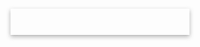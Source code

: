 <html lang="pt-BR">
<head>
  <meta charset="UTF-8" />
  <meta name="viewport" content="width=device-width, initial-scale=1.0" />
  <title>Site com Fundo Preto</title>
  <link href="https://fonts.googleapis.com/css2?family=Poppins:wght@300;500;700&display=swap" rel="stylesheet">
  <style>
    * {
      margin: 0;
      padding: 0;
      box-sizing: border-box;
      font-family: 'Poppins', sans-serif;
    }

    body {
      background-color: #000;
      color: #fff;
      line-height: 1.6;
      overflow-x: hidden;
    }

    /* Estilizando o header explicitamente adicionado */
    header {
      padding: 30px;
      text-align: center;
      background-color: rgba(255, 255, 255, 0.05);
      box-shadow: 0 4px 10px rgba(0, 0, 0, 0.3);
    }

    header h1 {
      font-size: 2.5rem;
      animation: slideIn 1s ease-out;
    }

    section {
      max-width: 900px;
      margin: 40px auto;
      padding: 20px;
      background-color: rgba(255, 255, 255, 0.05);
      border-radius: 15px;
      backdrop-filter: blur(10px); /* Note: backdrop-filter might not be supported in all browsers */
      animation: fadeIn 2s ease-in;
    }

    section h2 {
      font-size: 1.8rem;
      margin-bottom: 10px;
    }

    section p {
      font-size: 1rem;
      margin-bottom: 20px;
    }

    .buttons {
      display: flex;
      flex-direction: column;
      gap: 15px;
      margin-top: 20px;
    }

    .buttons a {
      text-decoration: none;
      color: #fff;
      background: #1abc9c;
      padding: 10px 15px;
      font-size: 13px;
      text-align: center;
      border-radius: 10px;
      transition: background 0.3s ease;
    }

    .buttons a:hover {
      background: #16a085;
    }

    footer {
      text-align: center;
      margin-top: 50px;
      padding: 20px;
      font-size: 0.9rem;
      color: #aaa;
      border-top: 1px solid #222; /* Added a subtle top border to the footer */
    }

    @keyframes slideIn {
      from { transform: translateY(-100px); opacity: 0; }
      to { transform: translateY(0); opacity: 1; }
    }

    @keyframes fadeIn {
      from { opacity: 0; }
      to { opacity: 1; }
    }

    /* Estilos da galeria */
    .slideshow { /* Changed from .carousel to .slideshow to match HTML */
      position: relative; /* Added for potential button positioning if needed */
      max-width: 600px; /* Constrain slideshow width */
      margin: auto; /* Center slideshow */
    }

    .slideshow img.slide { /* Targeting .slide class within .slideshow */
      width: 100%;
      height: auto;
      border-radius: 10px;
      display: none; /* Initially hide all slides */
    }
    
    .slideshow img.slide.active { /* Class to show the active slide */
        display: block;
    }

    /* Carousel buttons - if you want to add prev/next buttons later */
    /*
    .carousel button {
      margin: 10px 5px;
      padding: 10px 20px;
      font-size: 14px;
      border: none;
      border-radius: 8px;
      background-color: #1abc9c;
      color: #fff;
      cursor: pointer;
      transition: background 0.3s ease;
    }

    .carousel button:hover {
      background-color: #16a085;
    }
    */
  </style>
</head>
<body>

  <header>

  </header>

  <main>
    <section>
      <h2>Projetos em Destaque</h2>
      <p>
         Este site apresenta projetos acadêmicos de forma simples, visual e organizada. A ideia é compartilhar soluções criativas e inspirar novas ideias.
      </p>
      <p>
        📁 Para acessar os projetos, envie uma solicitação pelo Google Drive ou entre em contato: <a href="mailto:arthur.oliveira99@cs.brazcubas.edu.br" style="color: #1abc9c; text-decoration: none;">arthur.oliveira99@cs.brazcubas.edu.br</a>
      </p>
      
      <div class="buttons">
        <a href="https://tukarth.github.io/Zyx/" target="_blank" rel="noopener noreferrer">🔗 Acesso Zyx</a>
      <div class="buttons">
        <a href="https://drive.google.com/drive/folders/1bJ27rtxhDxfna8sEtnO4MQNsp3kygkso?usp=sharing" target="_blank" rel="noopener noreferrer">🔗 Acesso Projetos</a>
        <a href="SECURITY.md">Security Policy</a>
      </div>
    

    <section id="galeria" style="text-align:center; margin-top:50px;">
      <h2>Galeria</h2>
      <div class="slideshow">
        <!-- As imagens locais "Imagem do WhatsApp..." precisam estar acessíveis no mesmo diretório ou ter seus caminhos atualizados. -->
        <img src="Imagem do WhatsApp de 2024-11-24 à(s) 16.34.45_4f67957e.jpg" alt="Foto 1" class="slide">
        <img src="Imagem do WhatsApp de 2024-11-24 à(s) 16.34.49_450e3f18.jpg" alt="Foto 2" class="slide">
        <img src="Imagem do WhatsApp de 2025-04-16 à(s) 17.30.28_e93abc65.jpg" alt="Foto 3" class="slide">
        <img src="Imagem do WhatsApp de 2025-05-03 à(s) 11.24.30_9c988ad7.jpg" alt="Foto 4" class="slide">
      </div>
  
      <script>
          let slides = document.querySelectorAll(".slideshow .slide"); // More specific selector
          let currentIndex = 0; // Changed 'index' to 'currentIndex' for clarity

          function showSlide(idx) { // Added idx parameter
              slides.forEach((slide, i) => {
                  // Using a class to control visibility is often better than direct style manipulation
                  if (i === idx) {
                      slide.classList.add('active');
                  } else {
                      slide.classList.remove('active');
                  }
              });
          }

          // Removed mudarSlide function as autoSlide handles next
          // If manual controls (prev/next buttons) were added, mudarSlide would be useful.

          function autoSlide() {
              currentIndex = (currentIndex + 1) % slides.length;
              showSlide(currentIndex);
          }

          if (slides.length > 0) { // Only run if slides exist
            showSlide(currentIndex); // Exibe a primeira imagem
            setInterval(autoSlide, 3000); // Troca automática a cada 3 segundos
          }
      </script>
    </section>


  <footer>
   @tukarth - Todos os direitos reservados. &copy; 2025
  </footer>

  <!-- O script redundante que estava aqui foi removido -->


